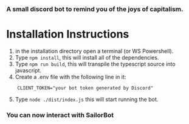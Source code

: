 ### A small discord bot to remind you of the joys of capitalism.

# Installation Instructions

1. in the installation directory open a terminal (or WS Powershell).
2. Type ```npm install```, this will install all of the dependencies.
3. Type ```npm run build```, this will transpile the typescript source into javascript.
4. Create a .env file with the following line in it:
```
    CLIENT_TOKEN="your bot token generated by Discord"
```
5. Type ```node ./dist/index.js``` this will start running the bot.

### You can now interact with **SailorBot**
